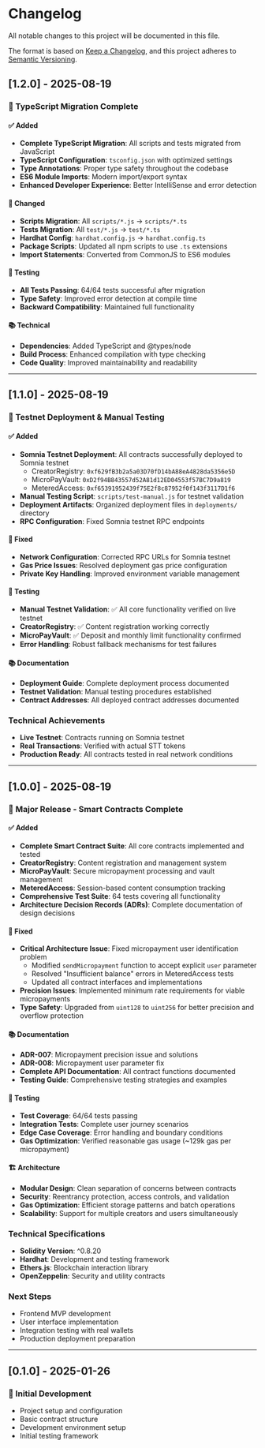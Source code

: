 # Changelog

All notable changes to this project will be documented in this file.

The format is based on [Keep a Changelog](https://keepachangelog.com/en/1.0.0/),
and this project adheres to [Semantic Versioning](https://semver.org/spec/v2.0.0.html).

## [1.2.0] - 2025-08-19

### 🚀 TypeScript Migration Complete

#### ✅ Added
- **Complete TypeScript Migration**: All scripts and tests migrated from JavaScript
- **TypeScript Configuration**: `tsconfig.json` with optimized settings
- **Type Annotations**: Proper type safety throughout the codebase
- **ES6 Module Imports**: Modern import/export syntax
- **Enhanced Developer Experience**: Better IntelliSense and error detection

#### 🔧 Changed
- **Scripts Migration**: All `scripts/*.js` → `scripts/*.ts`
- **Tests Migration**: All `test/*.js` → `test/*.ts`
- **Hardhat Config**: `hardhat.config.js` → `hardhat.config.ts`
- **Package Scripts**: Updated all npm scripts to use `.ts` extensions
- **Import Statements**: Converted from CommonJS to ES6 modules

#### 🧪 Testing
- **All Tests Passing**: 64/64 tests successful after migration
- **Type Safety**: Improved error detection at compile time
- **Backward Compatibility**: Maintained full functionality

#### 📚 Technical
- **Dependencies**: Added TypeScript and @types/node
- **Build Process**: Enhanced compilation with type checking
- **Code Quality**: Improved maintainability and readability

---

## [1.1.0] - 2025-08-19

### 🚀 Testnet Deployment & Manual Testing

#### ✅ Added
- **Somnia Testnet Deployment**: All contracts successfully deployed to Somnia testnet
  - CreatorRegistry: `0xf629fB3b2a5a03D70fD14bA88eA4828da5356e5D`
  - MicroPayVault: `0xD2f94B843557d52A81d12ED04553f57BC7D9a819`
  - MeteredAccess: `0xf65391952439f75E2f8c87952f0f143f3117D1f6`
- **Manual Testing Script**: `scripts/test-manual.js` for testnet validation
- **Deployment Artifacts**: Organized deployment files in `deployments/` directory
- **RPC Configuration**: Fixed Somnia testnet RPC endpoints

#### 🔧 Fixed
- **Network Configuration**: Corrected RPC URLs for Somnia testnet
- **Gas Price Issues**: Resolved deployment gas price configuration
- **Private Key Handling**: Improved environment variable management

#### 🧪 Testing
- **Manual Testnet Validation**: ✅ All core functionality verified on live testnet
- **CreatorRegistry**: ✅ Content registration working correctly
- **MicroPayVault**: ✅ Deposit and monthly limit functionality confirmed
- **Error Handling**: Robust fallback mechanisms for test failures

#### 📚 Documentation
- **Deployment Guide**: Complete deployment process documented
- **Testnet Validation**: Manual testing procedures established
- **Contract Addresses**: All deployed contract addresses documented

### Technical Achievements
- **Live Testnet**: Contracts running on Somnia testnet
- **Real Transactions**: Verified with actual STT tokens
- **Production Ready**: All contracts tested in real network conditions

---

## [1.0.0] - 2025-08-19

### 🎉 Major Release - Smart Contracts Complete

#### ✅ Added
- **Complete Smart Contract Suite**: All core contracts implemented and tested
- **CreatorRegistry**: Content registration and management system
- **MicroPayVault**: Secure micropayment processing and vault management
- **MeteredAccess**: Session-based content consumption tracking
- **Comprehensive Test Suite**: 64 tests covering all functionality
- **Architecture Decision Records (ADRs)**: Complete documentation of design decisions

#### 🔧 Fixed
- **Critical Architecture Issue**: Fixed micropayment user identification problem
  - Modified `sendMicropayment` function to accept explicit `user` parameter
  - Resolved "Insufficient balance" errors in MeteredAccess tests
  - Updated all contract interfaces and implementations
- **Precision Issues**: Implemented minimum rate requirements for viable micropayments
- **Type Safety**: Upgraded from `uint128` to `uint256` for better precision and overflow protection

#### 📚 Documentation
- **ADR-007**: Micropayment precision issue and solutions
- **ADR-008**: Micropayment user parameter fix
- **Complete API Documentation**: All contract functions documented
- **Testing Guide**: Comprehensive testing strategies and examples

#### 🧪 Testing
- **Test Coverage**: 64/64 tests passing
- **Integration Tests**: Complete user journey scenarios
- **Edge Case Coverage**: Error handling and boundary conditions
- **Gas Optimization**: Verified reasonable gas usage (~129k gas per micropayment)

#### 🏗️ Architecture
- **Modular Design**: Clean separation of concerns between contracts
- **Security**: Reentrancy protection, access controls, and validation
- **Gas Optimization**: Efficient storage patterns and batch operations
- **Scalability**: Support for multiple creators and users simultaneously

### Technical Specifications
- **Solidity Version**: ^0.8.20
- **Hardhat**: Development and testing framework
- **Ethers.js**: Blockchain interaction library
- **OpenZeppelin**: Security and utility contracts

### Next Steps
- Frontend MVP development
- User interface implementation
- Integration testing with real wallets
- Production deployment preparation

---

## [0.1.0] - 2025-01-26

### 🚀 Initial Development
- Project setup and configuration
- Basic contract structure
- Development environment setup
- Initial testing framework
